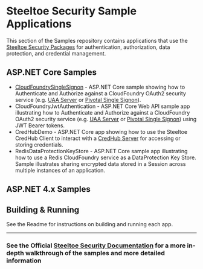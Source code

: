 # Steeltoe Security Sample Applications

This section of the Samples repository contains applications that use the [Steeltoe Security Packages](https://github.com/SteeltoeOSS/Security) for authentication, authorization, data protection, and credential management.

## ASP.NET Core Samples

* [CloudFoundrySingleSignon](src/CloudFoundrySingleSignon/README.md) - ASP.NET Core sample showing how to Authenticate and Authorize against a CloudFoundry OAuth2 security service (e.g. [UAA Server](https://github.com/cloudfoundry/uaa) or [Pivotal Single Signon](https://docs.pivotal.io/p-identity/)).
* CloudFoundryJwtAuthentication - ASP.NET Core Web API sample app illustrating how to Authenticate and Authorize against a CloudFoundry OAuth2 security service (e.g. [UAA Server](https://github.com/cloudfoundry/uaa) or [Pivotal Single Signon](https://docs.pivotal.io/p-identity/)) using JWT Bearer tokens.
* CredHubDemo - ASP.NET Core app showing how to use the Steeltoe CredHub Client to interact with a [CredHub Server](https://github.com/cloudfoundry-incubator/credhub) for accessing or storing credentials.
* RedisDataProtectionKeyStore - ASP.NET Core sample app illustrating how to use a Redis CloudFoundry service as a DataProtection Key Store.  Sample illustrates sharing encrypted data stored in a Session across multiple instances of an application.

## ASP.NET 4.x Samples

## Building & Running

See the Readme for instructions on building and running each app.

---

### See the Official [Steeltoe Security Documentation](https://steeltoe.io/docs/v3/security) for a more in-depth walkthrough of the samples and more detailed information
